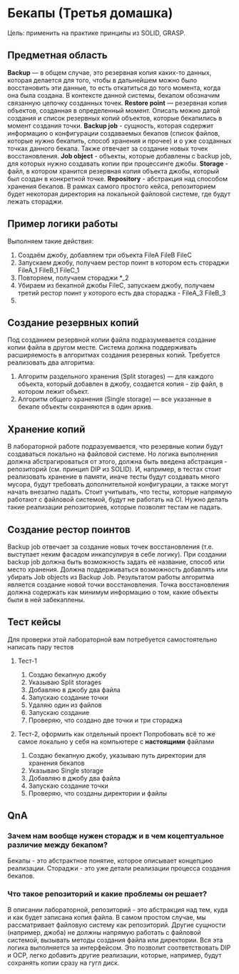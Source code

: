 # Бекапы (Третья домашка)

Цель: применить на практике принципы из SOLID, GRASP.

## Предметная область

**Backup** — в общем случае, это резервная копия каких-то данных, которая делается для того, чтобы в дальнейшем можно было восстановить эти данные, то есть откатиться до того момента, когда она была создана. В контексте данной системы, бекапом обозначим связанную цепочку созданных точек.
**Restore point** — резервная копия объектов, созданная в определенный момент. Описать можно датой создания и список резервных копий объектов, которые бекапились в момент создания точки.
**Backup job** - сущность, которая содержит информацию о конфигурации создаваемых бекапов (список файлов, которые нужно бекапить, способ хранения и прочее) и о уже созданных точках данного бекапа. Также отвечает за создание новых точек восстановления.
**Job object** - объекты, которые добавлены с backup job, для которых нужно создавать копии при процессинге джобы.
**Storage** - файл, в котором хранится резервная копия объекта джобы, который был создан в конкретной точке.
**Repository** - абстракция над способом хранения бекапов. В рамках самого простого кейса, репозиторием будет некоторая директория на локальной файловой системе, где будут лежать стораджи.

## Пример логики работы

Выполняем такие действия:
1) Создаём джобу, добавляем три объекта FileA FileB FileC
2) Запускаем джобу, получаем рестор поинт в котором есть стораджи FileA_1 FileB_1 FileC_1
3) Повторяем, получаем стораджи *_2
4) Убираем из бекапной джобы FileC, запускаем джобу, получаем третий рестор поинт у которого есть два стораджа - FileA_3 FileB_3
5) 
## Создание резервных копий

Под созданием резервной копии файла подразумевается создание копии файла в другом месте. Система должна поддерживать расширяемость в алгоритмах создания резервных копий. Требуется реализовать два алгоритма:

1. Алгоритм раздельного хранения (Split storages) — для каждого объекта, который добавлен в джобу, создается копия - zip файл, в котором лежит объект.
2. Алгоритм общего хранения (Single storage) —  все указанные в бекапе объекты сохраняются в один архив.

## Хранение копий

В лабораторной работе подразуемвается, что резервные копии будут создаваться локально на файловой системе. Но логика выполнения должна абстрагироваться от этого, должна быть введена абстракция - репозиторий (см. принцип DIP из SOLID). И, например, в тестах стоит реализовать хранение в памяти, иначе тесты будут создавать много мусора, будут требовать дополнительной конфигурации, а также могут начать внезапно падать. Стоит учитывать, что тесты, которые напрямую работают с файловой системой, будут не работать на CI. Нужно делать такие реализации репозиториев, которые позволят тестам не падать.

## Создание рестор поинтов

Backup job отвечает за создание новых точек восстановления (т.е. выступает неким фасадом инкапсулируя в себе логику). При создании backup job должна быть возможность задать её название, способ или место хранения. Должна поддерживаться возможность добавлять или убирать Job objects из Backup Job. Результатом работы алгоритма является создание новой точки восстановления. Точка восстановления должна содержать как минимум информацию о том, какие объекты были в ней забекаплены.

## Тест кейсы

Для проверки этой лабораторной вам потребуется самостоятельно написать пару тестов

1. Тест-1
    1. Cоздаю бекапную джобу
    2. Указываю Split storages
    3. Добавляю в джобу два файла
    4. Запускаю создание точки 
    5. Удаляю один из файлов
    6. Запускаю создание
    7. Проверяю, что создано две точки и три стораджа

2. Тест-2, оформить как отдельный проект
Попробовать всё то же самое локально у себя на компьютере с **настоящими** файлами
    1. Cоздаю бекапную джобу, указываю путь директории для хранения бекапов
    2. Указываю Single storage
    3. Добавляю в джобу два файла
    4. Запускаю создание точки
    5. Проверяю, что созданы директории и файлы

## QnA

### Зачем нам вообще нужен сторадж и в чем коцептуальное различие между бекапом?

Бекапы - это абстрактное понятие, которое описывает концепцию реализации. Стораджи - это уже детали реализации процесса создания бекапов.

### Что такое репозиторий и какие проблемы он решает?

В описании лабораторной, репозиторий - это абстракция над тем, куда и как будет записана копия файла. В самом простом случае, мы рассматривает файловую систему как репозиторий. Другие сущности (например, джоба) не должны напрямую работать с файловой системой, вызывать методы создания файла или директории. Вся эта логика выполняется за интерфейсом. Это позволит соответствовать DIP и OCP, легко добавить другие реализации, которые, например, будут сохранять копии сразу на гугл диск.
